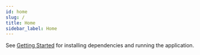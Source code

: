 ```yaml
---
id: home
slug: /
title: Home
sidebar_label: Home
---
```


See [Getting Started](/docs/getting_started/index) for installing dependencies and running the application.
